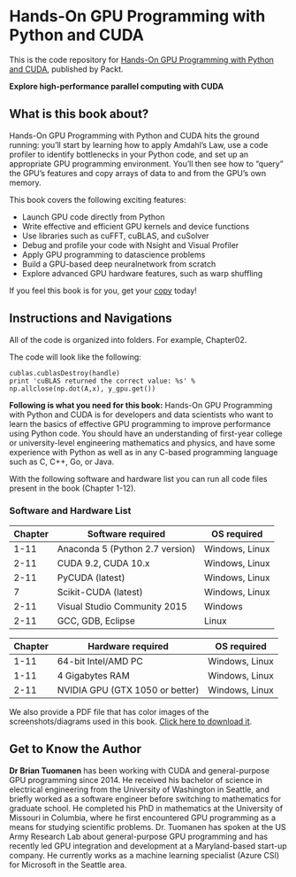 # Hands-On GPU Programming with Python and CUDA

<a href="https://www.packtpub.com/application-development/hands-gpu-programming-python-and-cuda?utm_source=github&utm_medium=repository&utm_campaign=9781788993913 "></a>

This is the code repository for [Hands-On GPU Programming with Python and CUDA](https://www.packtpub.com/application-development/hands-gpu-programming-python-and-cuda?utm_source=github&utm_medium=repository&utm_campaign=9781788993913 ), published by Packt.

**Explore high-performance parallel computing with CUDA**

## What is this book about?
Hands-On GPU Programming with Python and CUDA hits the ground running: you’ll start by learning how to apply Amdahl’s Law, use a code profiler to identify bottlenecks in your Python code, and set up an appropriate GPU programming environment. You’ll then see how to “query” the GPU’s features and copy arrays of data to and from the GPU’s own memory.

This book covers the following exciting features:
* Launch GPU code directly from Python 
* Write effective and efficient GPU kernels and device functions 
* Use libraries such as cuFFT, cuBLAS, and cuSolver 
* Debug and profile your code with Nsight and Visual Profiler 
* Apply GPU programming to datascience problems 
* Build a GPU-based deep neuralnetwork from scratch 
* Explore advanced GPU hardware features, such as warp shuffling 

If you feel this book is for you, get your [copy](https://www.amazon.com/dp/1788993918) today!

## Instructions and Navigations
All of the code is organized into folders. For example, Chapter02.

The code will look like the following:
```
cublas.cublasDestroy(handle)
print 'cuBLAS returned the correct value: %s' % np.allclose(np.dot(A,x), y_gpu.get())
```

**Following is what you need for this book:**
Hands-On GPU Programming with Python and CUDA is for developers and data scientists who want to learn the basics of effective GPU programming to improve performance using Python code. You should have an understanding of first-year college or university-level engineering mathematics and physics, and have some experience with Python as well as in any C-based programming language such as C, C++, Go, or Java.

With the following software and hardware list you can run all code files present in the book (Chapter 1-12).
### Software and Hardware List
| Chapter  | Software required                    | OS required                         |
| -------- | ------------------------------------ | ----------------------------------- |
| 1-11     | Anaconda 5 (Python 2.7 version)      | Windows, Linux                      |
| 2-11     | CUDA 9.2, CUDA 10.x                  | Windows, Linux                      |
| 2-11     | PyCUDA (latest)                      | Windows, Linux                      |
| 7        | Scikit-CUDA (latest)                 | Windows, Linux                      |
| 2-11     | Visual Studio Community 2015         | Windows                             |
| 2-11     | GCC, GDB, Eclipse                    | Linux                               |


| Chapter  | Hardware required                    | OS required                         |
| -------- | ------------------------------------ | ----------------------------------- |
| 1-11     | 64-bit Intel/AMD PC                  | Windows, Linux                      |
| 1-11     | 4 Gigabytes RAM                      | Windows, Linux                      |
| 2-11     | NVIDIA GPU (GTX 1050 or better)      | Windows, Linux                      |


We also provide a PDF file that has color images of the screenshots/diagrams used in this book. [Click here to download it](https://www.packtpub.com/sites/default/files/downloads/9781788993913_ColorImages.pdf).

## Get to Know the Author
**Dr Brian Tuomanen**
has been working with CUDA and general-purpose GPU programming since 2014. He received his bachelor of science in electrical engineering from the University of Washington in Seattle, and briefly worked as a software engineer before switching to mathematics for graduate school. He completed his PhD in mathematics at the University of Missouri in Columbia, where he first encountered GPU programming as a means for studying scientific problems. Dr. Tuomanen has spoken at the US Army Research Lab about general-purpose GPU programming and has recently led GPU integration and development at a Maryland-based start-up company. He currently works as a machine learning specialist (Azure CSI) for Microsoft in the Seattle area.